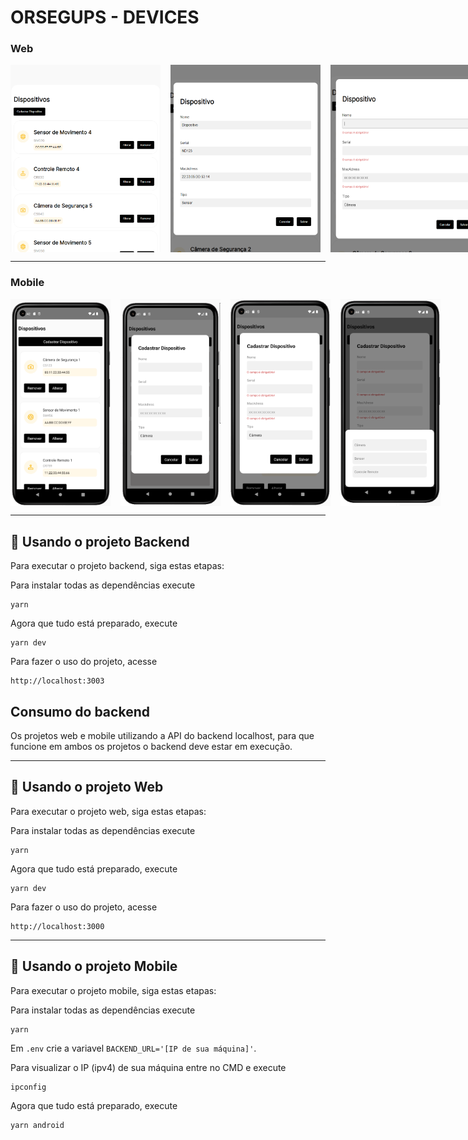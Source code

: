 # ORSEGUPS - DEVICES

### Web
<div style="display: flex; gap: 16px">
    <img src="assets/web1.png" alt="Projeto Web" width="240px" height="300px">
    <img src="assets/web2.png" alt="Projeto Web" width="240px" height="300px">
    <img src="assets/web3.png" alt="Projeto Web" width="240px" height="300px">
</div>

___

### Mobile
<div style="display: flex; gap: 16px">
    <img src="assets/mobile1.png" alt="Projeto Mobile" width="160px">
    <img src="assets/mobile2.png" alt="Projeto Mobile" width="160px">
    <img src="assets/mobile3.png" alt="Projeto Mobile" width="160px">
    <img src="assets/mobile4.png" alt="Projeto Mobile" width="160px">
</div>

___

## 🚀 Usando o projeto Backend

Para executar o projeto backend, siga estas etapas:

Para instalar todas as dependências execute

```
yarn
```

Agora que tudo está preparado, execute

```
yarn dev
```

Para fazer o uso do projeto, acesse

```
http://localhost:3003
```

## Consumo do backend

Os projetos web e mobile utilizando a API do backend localhost, para que funcione em ambos os projetos o backend deve estar em execução.

___

## 🚀 Usando o projeto Web

Para executar o projeto web, siga estas etapas:

Para instalar todas as dependências execute

```
yarn
```

Agora que tudo está preparado, execute

```
yarn dev
```

Para fazer o uso do projeto, acesse

```
http://localhost:3000
```
___

## 🚀 Usando o projeto Mobile

Para executar o projeto mobile, siga estas etapas:

Para instalar todas as dependências execute

```
yarn
```

Em `.env` crie a variavel `BACKEND_URL='[IP de sua máquina]'`.

Para visualizar o IP (ipv4) de sua máquina entre no CMD e execute
```
ipconfig
```

Agora que tudo está preparado, execute

```
yarn android
```